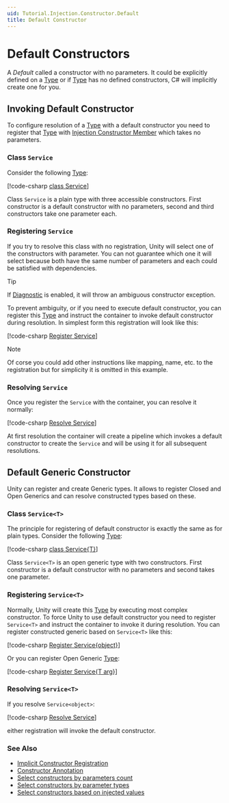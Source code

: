 ```yaml
---
uid: Tutorial.Injection.Constructor.Default
title: Default Constructor
---
```


# Default Constructors

A _Default_ called a constructor with no parameters. It could be explicitly defined on a [Type](xref:System.Type) or if [Type](xref:System.Type) has no defined constructors, C# will implicitly create one for you.

## Invoking Default Constructor

To configure resolution of a [Type](xref:System.Type) with a default constructor you need to register that [Type](xref:System.Type) with [Injection Constructor Member](xref:Unity.Injection.InjectionConstructor) which takes no parameters. 

### Class `Service`

Consider the following [Type](xref:System.Type):

[!code-csharp [class Service](../../../../src/SpecificationTests/src/Constructor/Injection/Setup.cs#class_service)]

Class `Service` is a plain type with three accessible constructors. First constructor is a default constructor with no parameters, second and third constructors take one parameter each.

### Registering `Service`

If you try to resolve this class with no registration, Unity will select one of the constructors with parameter. You can not guarantee which one it will select because both have the same number of parameters and each could be satisfied with dependencies.

> [!TIP]
> If [Diagnostic](xref:Tutorial.Extension.Diagnostic) is enabled, it will throw an ambiguous constructor exception.

To prevent ambiguity, or if you need to execute default constructor, you can register this [Type](xref:System.Type) and instruct the container to invoke default constructor during resolution. In simplest form this registration will look like this:

[!code-csharp [Register Service](../../../../src/SpecificationTests/src/Constructor/Injection/Default.cs#inject_default_ctor_arrange)]

> [!NOTE]
> Of corse you could add other instructions like mapping, name, etc. to the registration but for simplicity it is omitted in this example.

### Resolving `Service`

Once you register the `Service` with the container, you can resolve it normally:

[!code-csharp [Resolve Service](../../../../src/SpecificationTests/src/Constructor/Injection/Default.cs#inject_default_ctor_act)]

At first resolution the container will create a pipeline which invokes a default constructor to create the `Service` and will be using it for all subsequent resolutions.

## Default Generic Constructor

Unity can register and create Generic types. It allows to register Closed and Open Generics and can resolve constructed types based on these.

### Class `Service<T>`

The principle for registering of default constructor is exactly the same as for plain types. Consider the following [Type](xref:System.Type):

[!code-csharp [class Service{T}](../../../../src/SpecificationTests/src/Constructor/Injection/Setup.cs#class_service_generic)]

Class `Service<T>` is an open generic type with two constructors. First constructor is a default constructor with no parameters and second takes one parameter.

### Registering `Service<T>`

Normally, Unity will create this [Type](xref:System.Type) by executing most complex constructor. To force Unity to use default constructor you need to register `Service<T>` and instruct the container to invoke it during resolution. You can register constructed generic based on `Service<T>` like this:

[!code-csharp [Register Service{object}](../../../../src/SpecificationTests/src/Constructor/Injection/Default.cs#inject_default_ctor_closed_generic_arrange)]

Or you can register Open Generic [Type](xref:System.Type):

[!code-csharp [Register Service{T arg}](../../../../src/SpecificationTests/src/Constructor/Injection/Default.cs#inject_default_ctor_open_generic_arrange)]

### Resolving `Service<T>`

If you resolve `Service<object>`:

[!code-csharp [Resolve Service](../../../../src/SpecificationTests/src/Constructor/Injection/Default.cs#inject_default_ctor_closed_generic_act)]

either registration will invoke the default constructor.

### See Also

* [Implicit Constructor Registration](xref:Tutorial.Injection.Constructor.Implicit)
* [Constructor Annotation](xref:Tutorial.Injection.Constructor.Annotation)
* [Select constructors by parameters count](xref:Tutorial.Injection.Constructor.Count)
* [Select constructors by parameter types](xref:Tutorial.Injection.Constructor.Types)
* [Select constructors based on injected values](xref:Tutorial.Injection.Constructor.Values)
